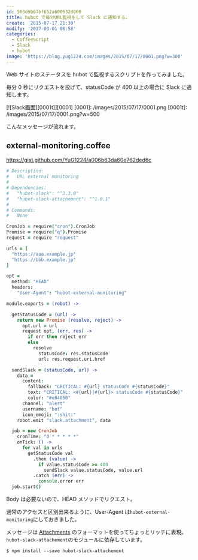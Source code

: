 ```yaml
---
id: 563d9b67bf652a600632d060
title: hubot で毎分URL監視をして Slack に通知する。
create: '2015-07-17 21:30'
modify: '2017-03-01 08:58'
categories:
  - CoffeeScript
  - Slack
  - hubot
image: 'https://blog.yug1224.com/images/2015/07/17/0001.png?w=300'
---
```


Web サイトのステータスを hubot で監視するスクリプトを作ってみました。

毎分 0 秒にリクエストを投げて、statusCode が 400 以上の場合に Slack に通知します。

[![Slack画面][0001t]][0001]
[0001]: /images/2015/07/17/0001.png
[0001t]: /images/2015/07/17/0001.png?w=500

こんなメッセージが流れます。

<!-- more -->

## external-monitoring.coffee

https://gist.github.com/YuG1224/a006b63da60e762ded6c

```coffee
# Description:
#   URL external monitoring
#
# Dependencies:
#   "hubot-slack": "^3.3.0"
#   "hubot-slack-attachement": "^1.0.1"
#
# Commands:
#   None

CronJob = require("cron").CronJob
Promise = require("q").Promise
request = require "request"

urls = [
  "https://aaa.example.jp"
  "https://bbb.example.jp"
]

opt =
  method: "HEAD"
  headers:
    "User-Agent": "hubot-external-monitoring"

module.exports = (robot) ->

  getStatusCode = (url) ->
    return new Promise (resolve, reject) ->
      opt.url = url
      request opt, (err, res) ->
        if err then reject err
        else
          resolve
            statusCode: res.statusCode
            url: res.request.uri.href

  sendSlack = (statusCode, url) ->
    data =
      content:
        fallback: "CRITICAL: #{url} statusCode #{statusCode}"
        text: "CRITICAL: <#{url}|#{url}> statusCode #{statusCode}"
        color: "#e84050"
      channel: "alert"
      username: "bot"
      icon_emoji: ":shit:"
    robot.emit "slack.attachment", data

  job = new CronJob
    cronTime: "0 * * * * *"
    onTick: () ->
      for val in urls
        getStatusCode val
          .then (value) ->
            if value.statusCode >= 400
              sendSlack value.statusCode, value.url
          .catch (err) ->
            console.error err
  job.start()
```

Body は必要ないので、HEAD メソッドでリクエスト。

通常のアクセスと区別出来るように、User-Agent は`hubot-external-monitoring`にしておきました。

メッセージは [Attachments](https://api.slack.com/docs/attachments) のフォーマットを使ってちょっとリッチに表現。`hubot-slack-attachement`のモジュールに依存しています。

```
$ npm install --save hubot-slack-attachement
```
